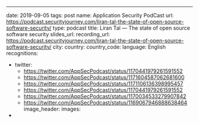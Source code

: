 ---
date: 2019-09-05
tags: post
name: Application Security PodCast
url: https://podcast.securityjourney.com/liran-tal-the-state-of-open-source-software-security/
type: podcast
title: Liran Tal — The state of open source software security
slides_url: 
recording_url: https://podcast.securityjourney.com/liran-tal-the-state-of-open-source-software-security/
city: 
country: 
country_code: 
language: English
recognitions:
  - twitter:
    - https://twitter.com/AppSecPodcast/status/1170441979261591552
    - https://twitter.com/AppSecPodcast/status/1171604587062681600
    - https://twitter.com/AppSecPodcast/status/1171106136398995457
    - https://twitter.com/AppSecPodcast/status/1170441979261591552
    - https://twitter.com/AppSecPodcast/status/1170034533279907842
    - https://twitter.com/AppSecPodcast/status/1169067946888638464
image_header: 
images:
  - 

